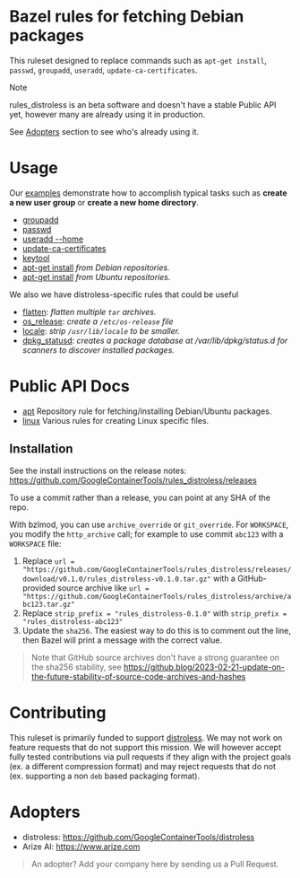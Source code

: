 # Bazel rules for fetching Debian packages

This ruleset designed to replace commands such as `apt-get install`, `passwd`, `groupadd`, `useradd`, `update-ca-certificates`.

> [!NOTE]
> rules_distroless is an beta software and doesn't have a stable Public API yet, however many are already using it in production.
>
> See [Adopters](#adopters) section to see who's already using it.

# Usage

Our [examples](/examples) demonstrate how to accomplish typical tasks such as <b>create a new user group</b> or <b>create a new home directory</b>.

- [groupadd](/examples/group)
- [passwd](/examples/passwd)
- [useradd --home](/examples/home)
- [update-ca-certificates](/examples/cacerts)
- [keytool](/examples/java_keystore)
- [apt-get install](/examples/debian_snapshot) <i>from Debian repositories.</i>
- [apt-get install](/examples/ubuntu_snapshot) <i>from Ubuntu repositories.</i>

We also we have distroless-specific rules that could be useful 

- [flatten](/examples/flatten): <i>flatten multiple `tar` archives.</i>
- [os_release](/examples/os_release): <i>create a `/etc/os-release` file</i>
- [locale](/examples/locale): <i>strip `/usr/lib/locale` to be smaller.</i>
- [dpkg_statusd](/examples/statusd): <i>creates a package database at /var/lib/dpkg/status.d for scanners to discover installed packages.</i>


# Public API Docs

- [apt](/docs/apt.md) Repository rule for fetching/installing Debian/Ubuntu packages.
- [linux](/docs/rules.md) Various rules for creating Linux specific files.


## Installation

See the install instructions on the release notes: <https://github.com/GoogleContainerTools/rules_distroless/releases>

To use a commit rather than a release, you can point at any SHA of the repo.

With bzlmod, you can use `archive_override` or `git_override`. For `WORKSPACE`, you modify the `http_archive` call; for example to use commit `abc123` with a `WORKSPACE` file:

1. Replace `url = "https://github.com/GoogleContainerTools/rules_distroless/releases/download/v0.1.0/rules_distroless-v0.1.0.tar.gz"`
   with a GitHub-provided source archive like `url = "https://github.com/GoogleContainerTools/rules_distroless/archive/abc123.tar.gz"`
1. Replace `strip_prefix = "rules_distroless-0.1.0"` with `strip_prefix = "rules_distroless-abc123"`
1. Update the `sha256`. The easiest way to do this is to comment out the line, then Bazel will
   print a message with the correct value.

> Note that GitHub source archives don't have a strong guarantee on the sha256 stability, see
> <https://github.blog/2023-02-21-update-on-the-future-stability-of-source-code-archives-and-hashes>

# Contributing

This ruleset is primarily funded to support [distroless](github.com/GoogleContainerTools/distroless). We may not work on feature requests that do not support this mission. We will however accept fully tested contributions via pull requests if they align with the project goals (ex. a different compression format) and may reject requests that do not (ex. supporting a non `deb` based packaging format).

# Adopters

- distroless: https://github.com/GoogleContainerTools/distroless
- Arize AI: https://www.arize.com

> An adopter? Add your company here by sending us a Pull Request.
